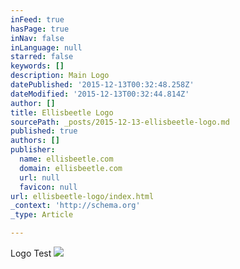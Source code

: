```yaml
---
inFeed: true
hasPage: true
inNav: false
inLanguage: null
starred: false
keywords: []
description: Main Logo
datePublished: '2015-12-13T00:32:48.258Z'
dateModified: '2015-12-13T00:32:44.814Z'
author: []
title: Ellisbeetle Logo
sourcePath: _posts/2015-12-13-ellisbeetle-logo.md
published: true
authors: []
publisher:
  name: ellisbeetle.com
  domain: ellisbeetle.com
  url: null
  favicon: null
url: ellisbeetle-logo/index.html
_context: 'http://schema.org'
_type: Article

---
```

Logo Test ![](https://s3-us-west-2.amazonaws.com/the-grid-img/p/1c11cffa353a961c8f5d1057d840492017f59db6.png)